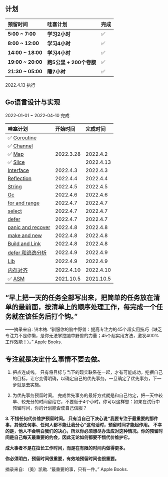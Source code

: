 


## 计划 


| 预留时间             | 哇塞计划                 | 完成          |
| :---------------   | :--------------         | :------------ |
| **5:00 ~ 7:00**    | **学习2小时**            | ✅            |
| **8:00 ~ 12:00**   | **学习4小时**            | ✅            |
| **14:00 ~ 18:00**  | **学习4小时**            | ✅            |
| **19:00 ~ 20:00**  | **跑5公里 + 200个卷腹**   | ✅            |
| **21:30 ~ 05:00**  | **睡7小时**              | ✅            |

2022.4.13 执行


## Go语言设计与实现

2022-01-01 ~ 2022-04-10 完成




|  哇塞计划                        |  开始时间            | 完成时间       |
|  :---------------               | :--------------    | :------------ |
|  ✅ [Goroutine](Goroutine.md)   |                    |              |
|  ✅ [Channel](channel.md)       |                    |              |
|  ✅ [Map](Map.md)               |  2022.3.28         | 2022.4.2     |
|  ✅ [Slice](slice.md)           |                    | 2022.4.13     |
|  [Interface](Interface.md)      |  2022.4.3          | 2022.4.3     |
|  [Reflection](reflection.md)    |  2022.4.4          | 2022.4.4     |
|  [String](String.md)            |  2022.4.5          | 2022.4.5     |
|  [Gc](gc.md)                    |  2022.4.6          | 2022.4.6     |
|  [for and range]()              |  2022.4.7          | 2022.4.7     |
|  [select]()                     |  2022.4.7          | 2022.4.7     |
|  [defer]()                      |  2022.4.7          | 2022.4.7     |
|  [panic and recover ]()         |  2022.4.8          | 2022.4.8     |
|  [make and new]()               |  2022.4.8          | 2022.4.8     |
|  [Build and Link](build.md)     |  2022.4.8          | 2022.4.8     |
|  [defer 和逃逸分析]()             |  2022.4.9          | 2022.4.9     |
|  [Lib](lib.md)                  |  2022.4.9          | 2022.4.9     |
|  [内存对齐]()                    |  2022.4.10         | 2022.4.10     |
|  ✅ [ASM](asm.md)               |  2021.10.5         | 2021.10.5     |


<!-- 1. ✅ [Goroutine](Goroutine.md)
1. ✅ [Channel](channel.md)
2. ✅ [Slice](slice.md)
3. ✅ [Map](Map.md)  
4. [String](String.md)
5. [for and range]()
6. [select]()
7. [defer]()
8. [panic and recover ]()
9.  [make and new]()  
10. [Interface](Interface.md)
11. [Reflection](reflection.md)
12. [Gc](gc.md)  
13. [Build and Link](build.md)
14. [defer 和逃逸分析]()
15. [Lib](lib.md)
16. [内存对齐]()
17. ✅ [ASM](asm.md)   -->







## “早上把一天的任务全部写出来，把简单的任务放在清单的最前面，按清单上的顺序处理工作，每完成一个任务就在该任务后打个钩。”

——摘录来自: 铃木祐. “驯服你的脑中野兽：提高专注力的45个超实用技巧（缺乏专注力不是你懒，是你无法掌控脑中野兽的力量；45个超实用方法，激发400%工作效能！）。” Apple Books.


## 专注就是决定什么事情不要去做。

1. 把点连成线。 只有将目标与当下的现实联系在一起，才有可能成功。挖掘自己的目标，让它变得明确，以确定自己的优先事务。一旦确定了优先事务，下一步就是去实施。

2. 为优先事务预留时间。 完成优先事务的最好方式就是和自己约定，把一天中较早、较充分的时间留给它，不要低于4个小时。你可以这样想：如果在试行中预留时间，你的计划能否使自己信服？

**3. 不惜任何代价维护预留时间。 只有当自己下决心说“我要专注于最重要的那件事，其他任何事、任何人都不能让我分心”这句话时，预留时间才能起作用。**
**不幸的是，他人不会明白我们的决心，所以你必须想尽办法应对这种情况。你的预留时间是自己每天最重要的约会，因此无论如何都要不惜代价维护它。**

**成大事者不是在拉长工作时间，而是在有限的时间内做得更多。**

**你必须明白，预留时间很重要，有效地预留时间也很重要。**

摘录来自: （美）凯勒. “最重要的事，只有一件。” Apple Books.
